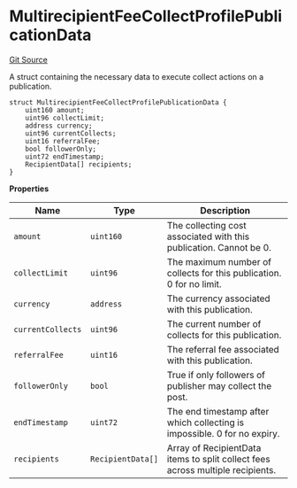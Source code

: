 # MultirecipientFeeCollectProfilePublicationData
[Git Source](https://github.com/digiv3rse/protocol-contracts/blob/0d518167a484d4368bad0990424be098fe779fa4/contracts/modules/act/collect/MultirecipientFeeCollectModule.sol)

A struct containing the necessary data to execute collect actions on a publication.


```solidity
struct MultirecipientFeeCollectProfilePublicationData {
    uint160 amount;
    uint96 collectLimit;
    address currency;
    uint96 currentCollects;
    uint16 referralFee;
    bool followerOnly;
    uint72 endTimestamp;
    RecipientData[] recipients;
}
```

**Properties**

|Name|Type|Description|
|----|----|-----------|
|`amount`|`uint160`|The collecting cost associated with this publication. Cannot be 0.|
|`collectLimit`|`uint96`|The maximum number of collects for this publication. 0 for no limit.|
|`currency`|`address`|The currency associated with this publication.|
|`currentCollects`|`uint96`|The current number of collects for this publication.|
|`referralFee`|`uint16`|The referral fee associated with this publication.|
|`followerOnly`|`bool`|True if only followers of publisher may collect the post.|
|`endTimestamp`|`uint72`|The end timestamp after which collecting is impossible. 0 for no expiry.|
|`recipients`|`RecipientData[]`|Array of RecipientData items to split collect fees across multiple recipients.|

